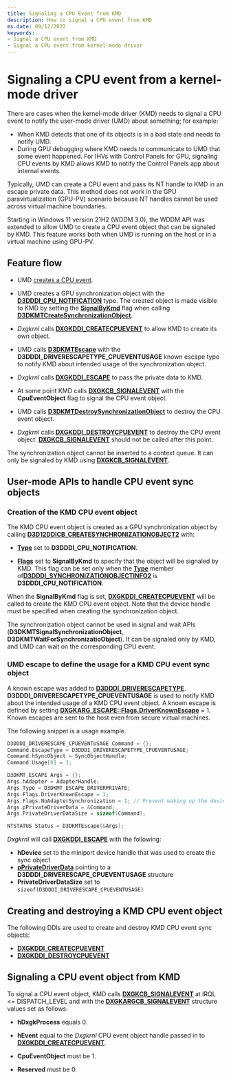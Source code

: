 ```yaml
---
title: Signaling a CPU Event from KMD
description: How to signal a CPU event from KMD
ms.date: 09/12/2022
keywords:
- Signal a CPU event from KMD
- Signal a CPU event from kernel-mode driver
---
```


# Signaling a CPU event from a kernel-mode driver

There are cases when the kernel-mode driver (KMD) needs to signal a CPU event to notify the user-mode driver (UMD) about something; for example:

* When KMD detects that one of its objects is in a bad state and needs to notify UMD.
* During GPU debugging where KMD needs to communicate to UMD that some event happened. For IHVs with Control Panels for GPU, signaling CPU events by KMD allows KMD to notify the Control Panels app about internal events.

Typically, UMD can create a CPU event and pass its NT handle to KMD in an escape private data. This method does not work in the GPU paravirtualization (GPU-PV) scenario because NT handles cannot be used across virtual machine boundaries.

Starting in Windows 11 version 21H2 (WDDM 3.0), the WDDM API was extended to allow UMD to create a CPU event object that can be signaled by KMD. This feature works both when UMD is running on the host or in a virtual machine using GPU-PV.

## Feature flow

* UMD [creates a CPU event](/windows/win32/api/synchapi/nf-synchapi-createeventa).

* UMD creates a GPU synchronization object with the [**D3DDDI_CPU_NOTIFICATION**](/windows-hardware/drivers/ddi/d3dukmdt/ne-d3dukmdt-_d3dddi_synchronizationobject_type) type. The created object is made visible to KMD by setting the [**SignalByKmd**](/windows-hardware/drivers/ddi/d3dukmdt/ns-d3dukmdt-_d3dddi_synchronizationobject_flags) flag when calling [**D3DKMTCreateSynchronizationObject**](/windows-hardware/drivers/ddi/d3dkmthk/nf-d3dkmthk-d3dkmtcreatesynchronizationobject2).

* *Dxgkrnl* calls [**DXGKDDI_CREATECPUEVENT**](/windows-hardware/drivers/ddi/d3dkmddi/nc-d3dkmddi-dxgkddi_createcpuevent) to allow KMD to create its own object.

* UMD calls [**D3DKMTEscape**](/windows-hardware/drivers/ddi/d3dkmthk/nf-d3dkmthk-d3dkmtescape) with the **D3DDDI_DRIVERESCAPETYPE_CPUEVENTUSAGE** known escape type to notify KMD about intended usage of the synchronization object.

* *Dxgkrnl* calls [**DXGKDDI_ESCAPE**](/windows-hardware/drivers/ddi/d3dkmddi/nc-d3dkmddi-dxgkddi_escape) to pass the private data to KMD.

* At some point KMD calls [**DXGKCB_SIGNALEVENT**](/windows-hardware/drivers/ddi/d3dkmddi/nc-d3dkmddi-dxgkcb_signalevent) with the **CpuEventObject** flag to signal the CPU event object.

* UMD calls [**D3DKMTDestroySynchronizationObject**](/windows-hardware/drivers/ddi/d3dkmthk/nf-d3dkmthk-d3dkmtdestroysynchronizationobject) to destroy the CPU event object.

* *Dxgkrnl* calls [**DXGKDDI_DESTROYCPUEVENT**](/windows-hardware/drivers/ddi/d3dkmddi/nc-d3dkmddi-dxgkddi_destroycpuevent) to destroy the CPU event object. [**DXGKCB_SIGNALEVENT**](/windows-hardware/drivers/ddi/d3dkmddi/nc-d3dkmddi-dxgkcb_signalevent) should not be called after this point.

The synchronization object cannot be inserted to a context queue. It can only be signaled by KMD using [**DXGKCB_SIGNALEVENT**](/windows-hardware/drivers/ddi/d3dkmddi/nc-d3dkmddi-dxgkcb_signalevent).

## User-mode APIs to handle CPU event sync objects

### Creation of the KMD CPU event object

The KMD CPU event object is created as a GPU synchronization object by calling [**D3D12DDICB_CREATESYNCHRONIZATIONOBJECT2**](/windows-hardware/drivers/ddi/d3d12umddi/ns-d3d12umddi-d3d12ddicb_createsynchronizationobject2) with:

* [**Type**](/windows-hardware/drivers/ddi/d3dukmdt/ne-d3dukmdt-_d3dddi_synchronizationobject_type) set to **D3DDDI_CPU_NOTIFICATION**.

* [**Flags**](/windows-hardware/drivers/ddi/d3dukmdt/ns-d3dukmdt-_d3dddi_synchronizationobject_flags) set to **SignalByKmd** to specify that the object will be signaled by KMD. This flag can be set only when the [**Type**](/windows-hardware/drivers/ddi/d3dukmdt/ne-d3dukmdt-_d3dddi_synchronizationobject_type) member of[**D3DDDI_SYNCHRONIZATIONOBJECTINFO2**](/windows-hardware/drivers/ddi/d3dukmdt/ns-d3dukmdt-_d3dddi_synchronizationobjectinfo2) is **D3DDDI_CPU_NOTIFICATION**.

When the **SignalByKmd** flag is set, [**DXGKDDI_CREATECPUEVENT**](/windows-hardware/drivers/ddi/d3dkmddi/nc-d3dkmddi-dxgkddi_createcpuevent) will be called to create the KMD CPU event object. Note that the device handle must be specified when creating the synchronization object.

The synchronization object cannot be used in signal and wait APIs (**D3DKMTSignalSynchronizationObject**, **D3DKMTWaitForSynchronizatioObject**). It can be signaled only by KMD, and UMD can wait on the corresponding CPU event.

### UMD escape to define the usage for a KMD CPU event sync object

A known escape was added to [**D3DDDI_DRIVERESCAPETYPE**](/windows-hardware/drivers/ddi/d3dukmdt/ne-d3dukmdt-_d3dddi_driverescapetype). **D3DDDI_DRIVERESCAPETYPE_CPUEVENTUSAGE** is used to notify KMD about the intended usage of a KMD CPU event object. A known escape is defined by setting [**DXGKARG_ESCAPE::Flags.DriverKnownEscape**](/windows-hardware/drivers/ddi/d3dkmddi/ns-d3dkmddi-_dxgkarg_escape) = 1. Known escapes are sent to the host even from secure virtual machines.

The following snippet is a usage example.

``` C++
D3DDDI_DRIVERESCAPE_CPUEVENTUSAGE Command = {};
Command.EscapeType = D3DDDI_DRIVERESCAPETYPE_CPUEVENTUSAGE;
Command.hSyncObject = SyncObjectHandle;
Command.Usage[0] = 1;

D3DKMT_ESCAPE Args = {};
Args.hAdapter = AdapterHandle;
Args.Type = D3DKMT_ESCAPE_DRIVERPRIVATE;
Args.Flags.DriverKnownEscape = 1;
Args.Flags.NoAdapterSynchronization = 1; // Prevent waking up the device from D3
Args.pPrivateDriverData = &Command;
Args.PrivateDriverDataSize = sizeof(Command);

NTSTATUS Status = D3DKMTEscape(&Args);
```

*Dxgkrnl* will call [**DXGKDDI_ESCAPE**](/windows-hardware/drivers/ddi/d3dkmddi/nc-d3dkmddi-dxgkddi_escape) with the following:

* **hDevice** set to the miniport device handle that was used to create the sync object
* [**pPrivateDriverData**](/windows-hardware/drivers/ddi/d3dkmddi/ns-d3dkmddi-_dxgkarg_escape) pointing to a **D3DDDI_DRIVERESCAPE_CPUEVENTUSAGE** structure
* **PrivateDriverDataSize** set to ```sizeof(D3DDDI_DRIVERESCAPE_CPUEVENTUSAGE)```

## Creating and destroying a KMD CPU event object

The following DDIs are used to create and destroy KMD CPU event sync objects:

* [**DXGKDDI_CREATECPUEVENT**](/windows-hardware/drivers/ddi/d3dkmddi/nc-d3dkmddi-dxgkddi_createcpuevent)
* [**DXGKDDI_DESTROYCPUEVENT**](/windows-hardware/drivers/ddi/d3dkmddi/nc-d3dkmddi-dxgkddi_destroycpuevent)

## Signaling a CPU event object from KMD

To signal a CPU event object, KMD calls [**DXGKCB_SIGNALEVENT**](/windows-hardware/drivers/ddi/d3dkmddi/nc-d3dkmddi-dxgkcb_signalevent) at IRQL <= DISPATCH_LEVEL and with the [**DXGKARGCB_SIGNALEVENT**](/windows-hardware/drivers/ddi/d3dkmddi/ns-d3dkmddi-_dxgkargcb_signalevent) structure values set as follows:

* **hDxgkProcess** equals 0.

* **hEvent** equal to the *Dxgkrnl* CPU event object handle passed in to [**DXGKDDI_CREATECPUEVENT**](/windows-hardware/drivers/ddi/d3dkmddi/nc-d3dkmddi-dxgkddi_createcpuevent).

* **CpuEventObject** must be 1.

* **Reserved** must be 0.

